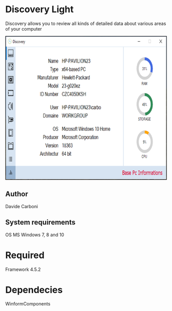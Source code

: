 # Discovery Light
Discovery allows you to review all kinds of detailed data about various areas of your computer

<img src="/Img/Screenshot.PNG" height="450px" border="1px solid black">

## Author
Davide Carboni
## System requirements
OS MS Windows 7, 8 and 10

# Required
Framework 4.5.2

# Dependecies
WinformComponents

